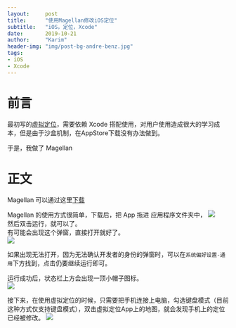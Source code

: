 ```yaml
---
layout:     post
title:      "使用Magellan修改iOS定位"
subtitle:   "iOS，定位，Xcode"
date:       2019-10-21
author:     "Karim"
header-img: "img/post-bg-andre-benz.jpg"
tags:
- iOS
- Xcode
---
```


# 前言  

最初写的[虚拟定位](https://apps.apple.com/cn/app/%E8%99%9A%E6%8B%9F%E5%AE%9A%E4%BD%8D/id1459663647?mt=12)，需要依赖 Xcode 搭配使用，对用户使用造成很大的学习成本，但是由于沙盒机制，在AppStore下载没有办法做到。  

于是，我做了 Magellan 

# 正文  

Magellan 可以通过这里[下载](https://github.com/foolishtalk/Magellan/archive/1.0.zip) 

Magellan 的使用方式很简单，下载后，把 App 拖进 应用程序文件夹中，
![](http://images.foolishtalk.org/20191022225610.png)  
然后双击运行，就可以了。  
有可能会出现这个弹窗，直接打开就好了。  
![](http://images.foolishtalk.org/20191022105549.png)  

如果出现无法打开，因为无法确认开发者的身份的弹窗时，可以在`系统偏好设置-通用`下方找到，点击仍要继续运行即可。  

运行成功后，状态栏上方会出现一顶小帽子图标。  
![](http://images.foolishtalk.org/bc9e8955850855ca07147e65957f8087.png)  

接下来，在使用虚拟定位的时候，只需要把手机连接上电脑，勾选键盘模式（目前这种方式仅支持键盘模式），双击虚拟定位App上的地图，就会发现手机上的定位已经被修改。
![](http://images.foolishtalk.org/20191022231247.png)
